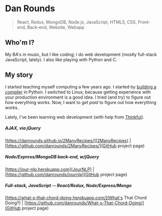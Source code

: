 # Dan Rounds

> React, Redux, MongoDB, Node.js, JavaScript, HTML5, CSS, Front-end, Back-end, Website, Webapp

## Who'm I?
My BA's in music, but I like coding; I do web development (mostly full-stack
JavaScript, lately). I also like playing with Python and C.

## My story
I started teaching myself computing a few years ago. I started by
[building a compiler](http://www.nand2tetris.org/) in Python. I switched to
Linux, because getting experience with your production environment is a good
idea. I tried (and try) to figure out how everything works. Now, I want to _get
paid_ to figure out how everything works.

Lately, I've been learning web development (with help from [Thinkful](https://www.thinkful.com/)).

##### AJAX, via jQuery
[https://danrounds.github.io/2ManyRecipes/](2ManyRecipes) |
[https://github.com/danrounds/2ManyRecipes/](GitHub project page)

##### Node/Express/MongoDB back-end, w/jQuery
[https://jour-nlp.herokuapp.com](JourNLP) |
[https://github.com/danrounds/journlp](GitHub project page)

##### Full-stack, JavaScript -- React/Redux, Node/Express/Mongo
[https://what-s-that-chord-doing.herokuapp.com/](What's That Chord Doing?) |
[https://github.com/danrounds/What-s-That-Chord-Doing/](GitHub project page)
